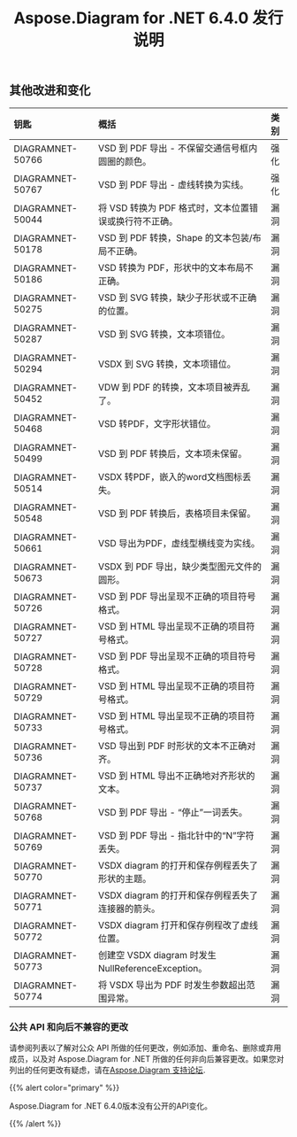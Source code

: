 ﻿---
title: Aspose.Diagram for .NET 6.4.0 发行说明
type: docs
weight: 80
url: /zh/net/aspose-diagram-for-net-6-4-0-release-notes/
---
## **其他改进和变化**

|**钥匙** |**概括** |**类别** |
|:- |:- |:- |
|DIAGRAMNET-50766 | VSD 到 PDF 导出 - 不保留交通信号框内圆圈的颜色。|强化|
|DIAGRAMNET-50767 | VSD 到 PDF 导出 - 虚线转换为实线。|强化|
|DIAGRAMNET-50044 |将 VSD 转换为 PDF 格式时，文本位置错误或换行符不正确。|漏洞|
|DIAGRAMNET-50178 | VSD 到 PDF 转换，Shape 的文本包装/布局不正确。|漏洞|
|DIAGRAMNET-50186 | VSD 转换为 PDF，形状中的文本布局不正确。|漏洞|
|DIAGRAMNET-50275 | VSD 到 SVG 转换，缺少子形状或不正确的位置。|漏洞|
|DIAGRAMNET-50287 | VSD 到 SVG 转换，文本项错位。|漏洞|
|DIAGRAMNET-50294 | VSDX 到 SVG 转换，文本项错位。|漏洞|
|DIAGRAMNET-50452 | VDW 到 PDF 的转换，文本项目被弄乱了。|漏洞|
|DIAGRAMNET-50468 | VSD 转PDF，文字形状错位。|漏洞|
|DIAGRAMNET-50499 | VSD 到 PDF 转换后，文本项未保留。|漏洞|
|DIAGRAMNET-50514 | VSDX 转PDF，嵌入的word文档图标丢失。|漏洞|
|DIAGRAMNET-50548 |VSD 到 PDF 转换后，表格项目未保留。|漏洞|
|DIAGRAMNET-50661 | VSD 导出为PDF，虚线型横线变为实线。|漏洞|
|DIAGRAMNET-50673 | VSDX 到 PDF 导出，缺少类型图元文件的圆形。|漏洞|
|DIAGRAMNET-50726 | VSD 到 PDF 导出呈现不正确的项目符号格式。|漏洞|
|DIAGRAMNET-50727 | VSD 到 HTML 导出呈现不正确的项目符号格式。|漏洞|
|DIAGRAMNET-50728 | VSD 到 PDF 导出呈现不正确的项目符号格式。|漏洞|
|DIAGRAMNET-50729 | VSD 到 HTML 导出呈现不正确的项目符号格式。|漏洞|
|DIAGRAMNET-50733 | VSD 到 HTML 导出呈现不正确的项目符号格式。|漏洞|
|DIAGRAMNET-50736 | VSD 导出到 PDF 时形状的文本不正确对齐。|漏洞|
|DIAGRAMNET-50737 | VSD 到 HTML 导出不正确地对齐形状的文本。|漏洞|
|DIAGRAMNET-50768 | VSD 到 PDF 导出 - “停止”一词丢失。|漏洞|
|DIAGRAMNET-50769 | VSD 到 PDF 导出 - 指北针中的“N”字符丢失。|漏洞|
|DIAGRAMNET-50770 | VSDX diagram 的打开和保存例程丢失了形状的主题。|漏洞|
|DIAGRAMNET-50771 | VSDX diagram 的打开和保存例程丢失了连接器的箭头。|漏洞|
|DIAGRAMNET-50772 |VSDX diagram 打开和保存例程改了虚线位置。|漏洞|
|DIAGRAMNET-50773 |创建空 VSDX diagram 时发生 NullReferenceException。|漏洞|
|DIAGRAMNET-50774 |将 VSDX 导出为 PDF 时发生参数超出范围异常。|漏洞|
### **公共 API 和向后不兼容的更改**
请参阅列表以了解对公众 API 所做的任何更改，例如添加、重命名、删除或弃用成员，以及对 Aspose.Diagram for .NET 所做的任何非向后兼容更改。如果您对列出的任何更改有疑虑，请在[Aspose.Diagram 支持论坛](https://forum.aspose.com/c/diagram/17).

{{% alert color="primary" %}} 

Aspose.Diagram for .NET 6.4.0版本没有公开的API变化。

{{% /alert %}}
